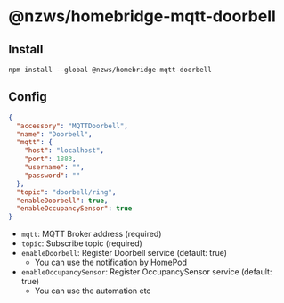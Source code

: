 # @nzws/homebridge-mqtt-doorbell

## Install

```
npm install --global @nzws/homebridge-mqtt-doorbell
```

## Config

```json
{
  "accessory": "MQTTDoorbell",
  "name": "Doorbell",
  "mqtt": {
    "host": "localhost",
    "port": 1883,
    "username": "",
    "password": ""
  },
  "topic": "doorbell/ring",
  "enableDoorbell": true,
  "enableOccupancySensor": true
}
```

- `mqtt`: MQTT Broker address (required)
- `topic`: Subscribe topic (required)
- `enableDoorbell`: Register Doorbell service (default: true)
  - You can use the notification by HomePod
- `enableOccupancySensor`: Register OccupancySensor service (default: true)
  - You can use the automation etc
